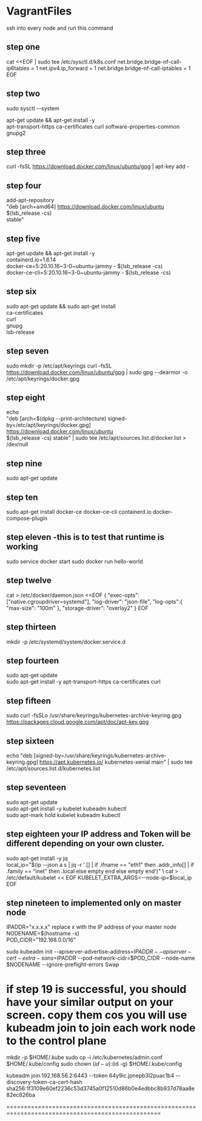 # VagrantFiles
ssh into every node and run this command

## step one
cat <<EOF | sudo tee /etc/sysctl.d/k8s.conf
 net.bridge.bridge-nf-call-ip6tables = 1
 net.ipv4.ip_forward                 = 1
 net.bridge.bridge-nf-call-iptables = 1
 EOF
 
## step two
 sudo sysctl --system
 
 apt-get update && apt-get install -y \
 apt-transport-https ca-certificates curl software-properties-common gnupg2

## step three
 curl -fsSL https://download.docker.com/linux/ubuntu/gpg | apt-key add -
 
## step four
 add-apt-repository \
 "deb [arch=amd64] https://download.docker.com/linux/ubuntu \
 $(lsb_release -cs) \
 stable"

## step five 
apt-get update && apt-get install -y \
containerd.io=1.6.14 \
docker-ce=5:20.10.16~3-0~ubuntu-jammy - $(lsb_release -cs) \
docker-ce-cli=5:20.10.16~3-0~ubuntu-jammy - $(lsb_release -cs)

## step six
sudo apt-get update && sudo apt-get install \
ca-certificates \
curl \
gnupg \
lsb-release

## step seven
sudo mkdir -p /etc/apt/keyrings
curl -fsSL https://download.docker.com/linux/ubuntu/gpg | sudo gpg --dearmor -o /etc/apt/keyrings/docker.gpg

## step eight
echo \
  "deb [arch=$(dpkg --print-architecture) signed-by=/etc/apt/keyrings/docker.gpg] https://download.docker.com/linux/ubuntu \
  $(lsb_release -cs) stable" | sudo tee /etc/apt/sources.list.d/docker.list > /dev/null
 
## step nine
  sudo apt-get update
 
## step ten
  sudo apt-get install docker-ce docker-ce-cli containerd.io docker-compose-plugin
 
## step eleven -this is to test that runtime is working
 sudo service docker start
 sudo docker run hello-world
 
 
## step twelve
 cat > /etc/docker/daemon.json <<EOF
 {
   "exec-opts":["native.cgroupdriver=systemd"],
   "log-driver": "json-file",
   "log-opts":{ 
     "max-size": "100m"
	 },
	 "storage-driver": "overlay2"
  }
  EOF
  
## step thirteen
  mkdir -p /etc/systemd/system/docker.service.d
  
  
  
## step fourteen  
sudo apt-get update \
sudo apt-get install -y apt-transport-https ca-certificates curl

## step fifteen

sudo curl -fsSLo /usr/share/keyrings/kubernetes-archive-keyring.gpg https://packages.cloud.google.com/apt/doc/apt-key.gpg

## step sixteen
echo "deb [signed-by=/usr/share/keyrings/kubernetes-archive-keyring.gpg] https://apt.kubernetes.io/ kubernetes-xenial main" | sudo tee /etc/apt/sources.list.d/kubernetes.list

## step seventeen
sudo apt-get update \
sudo apt-get install -y kubelet kubeadm kubectl \
sudo apt-mark hold kubelet kubeadm kubectl 
 
 
## step eighteen  your IP address and Token will be different depending on your own cluster.

sudo apt-get install -y jq \
local_ip="$(ip --json a s | jq -r '.[] | if .ifname == "eth1" then .addr_info[] | if .family == "inet" then .local else empty end else empty end')" \
cat > /etc/default/kubelet << EOF
KUBELET_EXTRA_ARGS=--node-ip=$local_ip
EOF

## step nineteen to implemented only on master node

IPADDR="x.x.x.x" replace x with the IP address of your master node \
NODENAME=$(hostname -s) \
POD_CIDR="192.168.0.0/16" 

sudo kubeadm init --apiserver-advertise-address=$IPADDR  --apiserver-cert-extra-sans=$IPADDR  --pod-network-cidr=$POD_CIDR --node-name $NODENAME --ignore-preflight-errors Swap

if step 19 is successful, you should have your similar output on your screen. copy them cos you will use kubeadm join to join each work node to the control plane
==============================================================================================
mkdir -p $HOME/.kube
sudo cp -i /etc/kubernetes/admin.conf $HOME/.kube/config
sudo chown $(id -u):$(id -g) $HOME/.kube/config
 
 kubeadm join 192.168.56.2:6443 --token 64y9ic.jpnepb3l2puac1b4 --discovery-token-ca-cert-hash sha256:1f3109e60ef2236c53d3745a0f12510d86b0e4edbbc8b937d78aa8e82ec826ba

==================================================================================================
